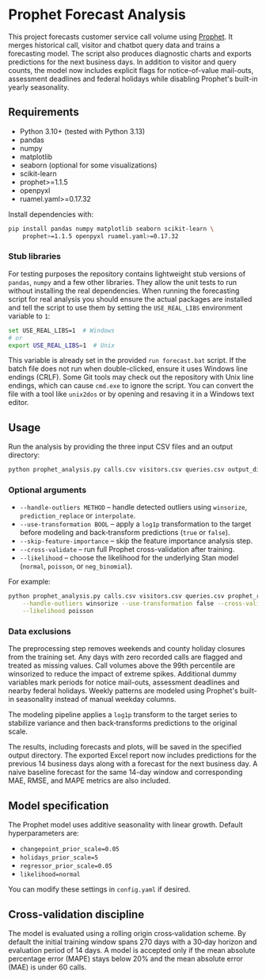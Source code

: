 # Prophet Forecast Analysis

This project forecasts customer service call volume using [Prophet](https://github.com/facebook/prophet). It merges historical call, visitor and chatbot query data and trains a forecasting model. The script also produces diagnostic charts and exports predictions for the next business days. In addition to visitor and query counts, the model now includes explicit flags for notice-of-value mail-outs, assessment deadlines and federal holidays while disabling Prophet's built-in yearly seasonality.

## Requirements

- Python 3.10+ (tested with Python 3.13)
- pandas
- numpy
- matplotlib
- seaborn (optional for some visualizations)
- scikit-learn
- prophet>=1.1.5
- openpyxl
- ruamel.yaml>=0.17.32

Install dependencies with:

```bash
pip install pandas numpy matplotlib seaborn scikit-learn \
    prophet>=1.1.5 openpyxl ruamel.yaml>=0.17.32
```

### Stub libraries

For testing purposes the repository contains lightweight stub versions of
`pandas`, `numpy` and a few other libraries. They allow the unit tests to run
without installing the real dependencies. When running the forecasting script
for real analysis you should ensure the actual packages are installed and tell
the script to use them by setting the `USE_REAL_LIBS` environment variable to
`1`:

```bash
set USE_REAL_LIBS=1  # Windows
# or
export USE_REAL_LIBS=1  # Unix
```

This variable is already set in the provided `run forecast.bat` script.
If the batch file does not run when double-clicked, ensure it uses Windows
line endings (CRLF). Some Git tools may check out the repository with Unix
line endings, which can cause `cmd.exe` to ignore the script. You can convert
the file with a tool like `unix2dos` or by opening and resaving it in a
Windows text editor.

## Usage

Run the analysis by providing the three input CSV files and an output directory:

```bash
python prophet_analysis.py calls.csv visitors.csv queries.csv output_dir
```

### Optional arguments

- `--handle-outliers METHOD` – handle detected outliers using `winsorize`, `prediction_replace` or `interpolate`.
- `--use-transformation BOOL` – apply a `log1p` transformation to the target before modeling and back‑transform predictions (`true` or `false`).
- `--skip-feature-importance` – skip the feature importance analysis step.
- `--cross-validate` – run full Prophet cross-validation after training.
- `--likelihood` – choose the likelihood for the underlying Stan model (`normal`, `poisson`, or `neg_binomial`).

For example:

```bash
python prophet_analysis.py calls.csv visitors.csv queries.csv prophet_results \
    --handle-outliers winsorize --use-transformation false --cross-validate \
    --likelihood poisson
```

### Data exclusions

The preprocessing step removes weekends and county holiday closures from the
training set. Any days with zero recorded calls are flagged and treated as
missing values. Call volumes above the 99th percentile are winsorized to
reduce the impact of extreme spikes. Additional dummy variables mark periods for
notice mail-outs, assessment deadlines and nearby federal holidays. Weekly
patterns are modeled using Prophet's built-in seasonality instead of manual
weekday columns.

The modeling pipeline applies a `log1p` transform to the target series to
stabilize variance and then back‑transforms predictions to the original scale.

The results, including forecasts and plots, will be saved in the specified output directory.
The exported Excel report now includes predictions for the previous 14 business days
along with a forecast for the next business day. A naive baseline forecast for the
same 14-day window and corresponding MAE, RMSE, and MAPE metrics are also included.

## Model specification

The Prophet model uses additive seasonality with linear growth. Default
hyperparameters are:

- `changepoint_prior_scale=0.05`
- `holidays_prior_scale=5`
- `regressor_prior_scale=0.05`
- `likelihood=normal`

You can modify these settings in `config.yaml` if desired.

## Cross-validation discipline

The model is evaluated using a rolling origin cross‑validation scheme.
By default the initial training window spans 270 days with a 30‑day
horizon and evaluation period of 14 days. A model is accepted only if the
mean absolute percentage error (MAPE) stays below 20% and the mean
absolute error (MAE) is under 60 calls.
